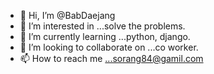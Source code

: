 - 👋 Hi, I’m @BabDaejang
- 👀 I’m interested in ...solve the problems.
- 🌱 I’m currently learning ...python, django.
- 💞️ I’m looking to collaborate on ...co worker.
- 📫 How to reach me ...sorang84@gamil.com

<!---
BabDaejang/BabDaejang is a ✨ special ✨ repository because its `README.md` (this file) appears on your GitHub profile.
You can click the Preview link to take a look at your changes.
--->
